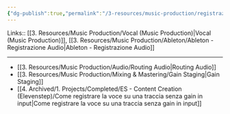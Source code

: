 ```yaml
---
{"dg-publish":true,"permalink":"/3-resources/music-production/registrazione-vocal/"}
---
```


Links:: [[3. Resources/Music Production/Vocal (Music Production)\|Vocal (Music Production)]], [[3. Resources/Music Production/Ableton/Ableton - Registrazione Audio\|Ableton - Registrazione Audio]]
 
---
- [[3. Resources/Music Production/Audio/Routing Audio\|Routing Audio]]
- [[3. Resources/Music Production/Mixing & Mastering/Gain Staging\|Gain Staging]]
- [[4. Archived/1. Projects/Completed/ES - Content Creation (Elevenstep)/Come registrare la voce su una traccia senza gain in input\|Come registrare la voce su una traccia senza gain in input]]


